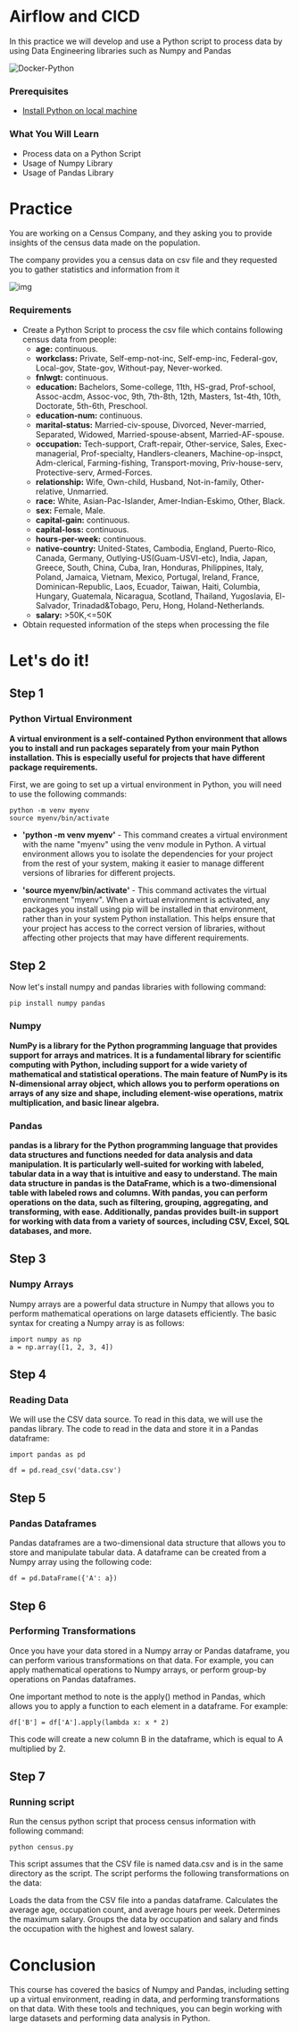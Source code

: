 # Airflow and CICD

In this practice we will develop and use a Python script to process data by using Data Engineering libraries such as Numpy and Pandas

![Docker-Python](documentation_images/numpy-pandas.png)

### Prerequisites
* [Install Python on local machine](https://www.python.org/downloads/) 

### What You Will Learn
- Process data on a Python Script
- Usage of Numpy Library
- Usage of Pandas Library

# Practice

You are working on a Census Company, and they asking you to provide insights of the census data made on the population.

The company provides you a census data on csv file and they requested you to gather statistics and information from it

![img](documentation_images/census.png)


### Requirements
* Create a Python Script to process the csv file which contains following census data from people:
  * **age:** continuous.
  * **workclass:** Private, Self-emp-not-inc, Self-emp-inc, Federal-gov, Local-gov, State-gov, Without-pay, Never-worked.
  * **fnlwgt:** continuous.
  * **education:** Bachelors, Some-college, 11th, HS-grad, Prof-school, Assoc-acdm, Assoc-voc, 9th, 7th-8th, 12th, Masters, 1st-4th, 10th, Doctorate, 5th-6th, Preschool.
  * **education-num:** continuous.
  * **marital-status:** Married-civ-spouse, Divorced, Never-married, Separated, Widowed, Married-spouse-absent, Married-AF-spouse.
  * **occupation:** Tech-support, Craft-repair, Other-service, Sales, Exec-managerial, Prof-specialty, Handlers-cleaners, Machine-op-inspct, Adm-clerical, Farming-fishing, Transport-moving, Priv-house-serv, Protective-serv, Armed-Forces.
  * **relationship:** Wife, Own-child, Husband, Not-in-family, Other-relative, Unmarried.
  * **race:** White, Asian-Pac-Islander, Amer-Indian-Eskimo, Other, Black.
  * **sex:** Female, Male.
  * **capital-gain:** continuous.
  * **capital-loss:** continuous.
  * **hours-per-week:** continuous.
  * **native-country:** United-States, Cambodia, England, Puerto-Rico, Canada, Germany, Outlying-US(Guam-USVI-etc), India, Japan, Greece, South, China, Cuba, Iran, Honduras, Philippines, Italy, Poland, Jamaica, Vietnam, Mexico, Portugal, Ireland, France, Dominican-Republic, Laos, Ecuador, Taiwan, Haiti, Columbia, Hungary, Guatemala, Nicaragua, Scotland, Thailand, Yugoslavia, El-Salvador, Trinadad&Tobago, Peru, Hong, Holand-Netherlands.
  * **salary:** >50K,<=50K
* Obtain requested information of the steps when processing the file

# Let's do it!


## Step 1

### Python Virtual Environment
**A virtual environment is a self-contained Python environment that allows you to install and run packages separately from your main Python installation. This is especially useful for projects that have different package requirements.**

First, we are going to set up a virtual environment in Python, you will need to use the following commands:

```
python -m venv myenv
source myenv/bin/activate
```

* **'python -m venv myenv'** - This command creates a virtual environment with the name "myenv" using the venv module in Python. A virtual environment allows you to isolate the dependencies for your project from the rest of your system, making it easier to manage different versions of libraries for different projects.

* **'source myenv/bin/activate'** - This command activates the virtual environment "myenv". When a virtual environment is activated, any packages you install using pip will be installed in that environment, rather than in your system Python installation. This helps ensure that your project has access to the correct version of libraries, without affecting other projects that may have different requirements.

## Step 2

Now let's install numpy and pandas libraries with following command:

```
pip install numpy pandas
```

### Numpy
**NumPy is a library for the Python programming language that provides support for arrays and matrices. It is a fundamental library for scientific computing with Python, including support for a wide variety of mathematical and statistical operations. The main feature of NumPy is its N-dimensional array object, which allows you to perform operations on arrays of any size and shape, including element-wise operations, matrix multiplication, and basic linear algebra.**

### Pandas
**pandas is a library for the Python programming language that provides data structures and functions needed for data analysis and data manipulation. It is particularly well-suited for working with labeled, tabular data in a way that is intuitive and easy to understand. The main data structure in pandas is the DataFrame, which is a two-dimensional table with labeled rows and columns. With pandas, you can perform operations on the data, such as filtering, grouping, aggregating, and transforming, with ease. Additionally, pandas provides built-in support for working with data from a variety of sources, including CSV, Excel, SQL databases, and more.**


## Step 3
### Numpy Arrays
Numpy arrays are a powerful data structure in Numpy that allows you to perform mathematical operations on large datasets efficiently. The basic syntax for creating a Numpy array is as follows:

```
import numpy as np
a = np.array([1, 2, 3, 4])
```

## Step 4
### Reading Data
We will use the CSV data source. To read in this data, we will use the pandas library. The code to read in the data and store it in a Pandas dataframe:

```
import pandas as pd

df = pd.read_csv('data.csv')
```

## Step 5
### Pandas Dataframes

Pandas dataframes are a two-dimensional data structure that allows you to store and manipulate tabular data. A dataframe can be created from a Numpy array using the following code:

```
df = pd.DataFrame({'A': a})
```

## Step 6
### Performing Transformations
Once you have your data stored in a Numpy array or Pandas dataframe, you can perform various transformations on that data. For example, you can apply mathematical operations to Numpy arrays, or perform group-by operations on Pandas dataframes.

One important method to note is the apply() method in Pandas, which allows you to apply a function to each element in a dataframe. For example:

```
df['B'] = df['A'].apply(lambda x: x * 2)
```
This code will create a new column B in the dataframe, which is equal to A multiplied by 2.

## Step 7
### Running script
Run the census python script that process census information with following command:
```
python census.py
```
This script assumes that the CSV file is named data.csv and is in the same directory as the script. The script performs the following transformations on the data:

Loads the data from the CSV file into a pandas dataframe.
Calculates the average age, occupation count, and average hours per week.
Determines the maximum salary.
Groups the data by occupation and salary and finds the occupation with the highest and lowest salary.

# Conclusion

This course has covered the basics of Numpy and Pandas, including setting up a virtual environment, reading in data, and performing transformations on that data. With these tools and techniques, you can begin working with large datasets and performing data analysis in Python.
